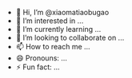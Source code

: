 - 👋 Hi, I’m @xiaomatiaobugao
- 👀 I’m interested in ...
- 🌱 I’m currently learning ...
- 💞️ I’m looking to collaborate on ...
- 📫 How to reach me ...
- 😄 Pronouns: ...
- ⚡ Fun fact: ...

<!---
xiaomatiaobugao/xiaomatiaobugao is a ✨ special ✨ repository because its `README.md` (this file) appears on your GitHub profile.
You can click the Preview link to take a look at your changes.
--->
